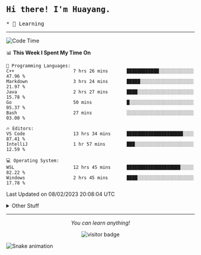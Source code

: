 <h2>
    <samp>Hi there! I'm Huayang.</samp>
</h2>
<p>
    <samp>
        * 🧐 Learning
    </samp>
</p>



<hr>


<!--START_SECTION:waka-->
![Code Time](http://img.shields.io/badge/Code%20Time-416%20hrs%2050%20mins-blue)

📊 **This Week I Spent My Time On** 

```text
💬 Programming Languages: 
C++                      7 hrs 26 mins       ████████████░░░░░░░░░░░░░   47.96 % 
Markdown                 3 hrs 24 mins       █████░░░░░░░░░░░░░░░░░░░░   21.97 % 
Java                     2 hrs 27 mins       ████░░░░░░░░░░░░░░░░░░░░░   15.78 % 
Go                       50 mins             █░░░░░░░░░░░░░░░░░░░░░░░░   05.37 % 
Bash                     27 mins             ░░░░░░░░░░░░░░░░░░░░░░░░░   03.00 % 

🔥 Editors: 
VS Code                  13 hrs 34 mins      █████████████████████░░░░   87.41 % 
IntelliJ                 1 hr 57 mins        ███░░░░░░░░░░░░░░░░░░░░░░   12.59 % 

💻 Operating System: 
WSL                      12 hrs 45 mins      ████████████████████░░░░░   82.22 % 
Windows                  2 hrs 45 mins       ████░░░░░░░░░░░░░░░░░░░░░   17.78 % 

```


 Last Updated on 08/02/2023 20:08:04 UTC
<!--END_SECTION:waka-->


<details>
  <summary>Other Stuff</summary>
  <br />
<!--   
  <p align="left">
    <img height="180em" src="https://github-readme-streak-stats.herokuapp.com/?user=GuillaumeFalourd" />
    
  </p> -->

  * 🏆 Some GitHub statistical reports:
  
  <img width="100%" src="https://github-profile-trophy.vercel.app/?username=xmchxup&column=7">
  <p align="left">  
    <img height="180em" src="https://github-readme-stats.vercel.app/api?username=xmchxup&hide_border=true&show_icons=true&include_all_commits=true&bg_color=0,EC6C6C,FFD479,FFFC79,73FA79&theme=graywhite&locale=en" />
    <img height="180em" src="https://github-readme-stats.vercel.app/api/top-langs/?username=xmchxup&hide=css,scss,html&langs_count=8&hide_border=true&layout=compact&bg_color=0,73FA79,73FDFF,D783FF&theme=graywhite&locale=en" />
  </p>
  
  <img width="100%" src="https://github-profile-summary-cards.vercel.app/api/cards/profile-details?username=xmchxup&theme=github" />
 
</a>
</details>
<hr>
<p align="center">
    <i>You can learn anything!</i>
    <p align="center">
        <img src="https://visitor-badge.laobi.icu/badge?page_id=xmchxup" alt="visitor badge"/>       
    </p>
</p>

![Snake animation](https://github.com/XmchxUp/XmchxUp/blob/output/github-contribution-grid-snake.gif)



